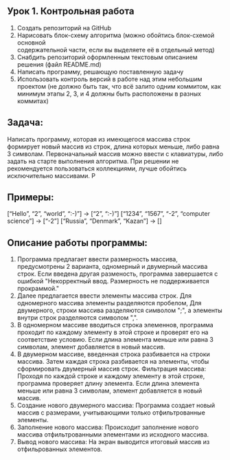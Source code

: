 ## Урок 1. Контрольная работа

1. Создать репозиторий на GitHub
2. Нарисовать блок-схему алгоритма (можно обойтись блок-схемой основной   
   содержательной части, если вы выделяете её в отдельный метод)
3. Снабдить репозиторий оформленным текстовым описанием решения (файл README.md)
4. Написать программу, решающую поставленную задачу
5. Использовать контроль версий в работе над этим небольшим проектом (не должно быть 
   так, что всё залито одним коммитом, как минимум этапы 2, 3, и 4 должны быть расположены в разных коммитах)

## Задача: 
   Написать программу, которая из имеющегося массива строк формирует новый массив из строк, длина которых меньше, либо равна 3 символам. Первоначальный массив можно ввести с клавиатуры, либо задать на старте выполнения алгоритма. При решении не рекомендуется пользоваться коллекциями, лучше обойтись исключительно массивами.
Р
## Примеры:
   [“Hello”, “2”, “world”, “:-)”] → [“2”, “:-)”]
   [“1234”, “1567”, “-2”, “computer science”] → [“-2”]
   [“Russia”, “Denmark”, “Kazan”] → []


 ## Описание работы программы:
  1.  Программа предлагает ввести размерность массива, предусмотрены 2 варианта, одномерный и двумерный массива строк. Если введена другая разменость, программа завершается с ошибкой "Некорректный ввод. Размерность не поддерживается прокраммой."
  2. Далее предлагается ввести элементы массива строк. Для одномерного массива элементы разделяются пробелом, Для двумерного, строки массива разделяются символом ";", а элементы внутри строк разделяются символом ",".
  3. В одномерном массиве вводиться строка элеменнов, программа проходит по каждому элементу в этой строке и проверят его на соответствие условию. Если длина элемента меньше или равна 3 символам, элемент добавляется в новый массив.  
  4. В двумерном массиве, введенная строка разбивается на строки массива. Затем каждая строка разбивается на элементы, чтобы сформировать двумерный массив строк. Фильтрация массива: Проходя по каждой строке и каждому элементу в этой строке, программа проверяет длину элемента. Если длина элемента меньше или равна 3 символам, элемент добавляется в новый массив.
  5. Создание нового двумерного массива: Программа создает новый массив с размерами, учитывающими только отфильтрованные элементы.
  6. Заполнение нового массива: Происходит заполнение нового массива отфильтрованными элементами из исходного массива.
  7. Вывод нового массива: На экран выводится итоговый массив из отфильрованных элементов.
